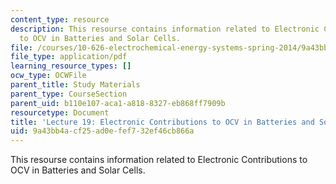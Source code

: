 ```yaml
---
content_type: resource
description: This resourse contains information related to Electronic Contributions
  to OCV in Batteries and Solar Cells.
file: /courses/10-626-electrochemical-energy-systems-spring-2014/9a43bb4acf25ad0efef732ef46cb866a_MIT10_626S14_Lec19_MZB.pdf
file_type: application/pdf
learning_resource_types: []
ocw_type: OCWFile
parent_title: Study Materials
parent_type: CourseSection
parent_uid: b110e107-aca1-a818-8327-eb868ff7909b
resourcetype: Document
title: 'Lecture 19: Electronic Contributions to OCV in Batteries and Solar Cells'
uid: 9a43bb4a-cf25-ad0e-fef7-32ef46cb866a
---
```

This resourse contains information related to Electronic Contributions to OCV in Batteries and Solar Cells.

